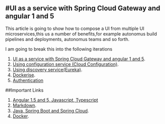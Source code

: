 #UI as a service with Spring Cloud Gateway and angular 1 and 5
---
This article is going to show how to compose a UI from multiple UI microservices,this us a number of benefits,for example autonomus build pipelines and deployments, autonomus teams and so forth.

I am going to break this into the following iterations

1. [UI as a service with Spring Cloud Gateway and angular 1 and 5](#link1).
2. [Using configuration service (Cloud Configuration)](#link2).
3. [Using discovery service(Eureka)]((#link3)).
4. [Dockerise](#link4).
5. [Authentication](#link5)
 
##Important Links
1. [Angular 1.5 and 5, Javascript, Typescript](https://link1.com)
2. [Markdown](https://link2.com).
3. [Java, Spring Boot and Spring Cloud](https://link3.com).
4. [Docker](https://link4.com).
